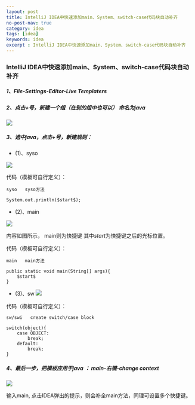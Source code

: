 ```yaml
---
layout: post
title: IntelliJ IDEA中快速添加main、System、switch-case代码块自动补齐
no-post-nav: true
category: idea
tags: [idea]
keywords: idea
excerpt : IntelliJ IDEA中快速添加main、System、switch-case代码块自动补齐
---
```


### IntelliJ IDEA中快速添加main、System、switch-case代码块自动补齐

##### 1、File-Settings-Editor-Live Templaters

##### 2、点击+号，新建一个组（在别的组中也可以） 命名为java

![](https://luopengfei3000.github.io/assets/images/2019/idea/2019-04-08-idea-shortcut-key/01.png)

##### 3、选中java，点击+号，新建规则：
- (1)、syso

![](https://luopengfei3000.github.io/assets/images/2019/idea/2019-04-08-idea-shortcut-key/02.png)

代码（模板可自行定义）：
```
syso   syso方法

System.out.println($start$);
```

- (2)、main

![](https://luopengfei3000.github.io/assets/images/2019/idea/2019-04-08-idea-shortcut-key/03.png)

内容如图所示， main则为快捷键 其中$start$为快捷键之后的光标位置。

代码（模板可自行定义）：

```
main   main方法

public static void main(String[] args){
    $start$
}
```

- (3)、sw
![](https://luopengfei3000.github.io/assets/images/2019/idea/2019-04-08-idea-shortcut-key/04.png)

代码（模板可自行定义）：
```
sw/swi   create switch/case block

switch(object){
    case OBJECT:
        break;
    default:
        break;
}
```

##### 4、最后一步，把模板应用于java ： main-右键-change context
![](https://luopengfei3000.github.io/assets/images/2019/idea/2019-04-08-idea-shortcut-key/05.png)

输入main, 点击IDEA弹出的提示，则会补全main方法，同理可设置多个快捷键。